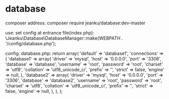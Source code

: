 # database

composer address:
 composer require jeanku/database:dev-master

use:
 set config at entrance file(index.php):
    \Jeanku\Database\DatabaseManager::make(WEBPATH . '/config/database.php');

config:
   database.php:
      return array(
          'default' => 'database1',
          'connections' => (
              'database1' => array(
                  'driver' => 'mysql',
                  'host' => '0.0.0.0',
                  'port' => '3306',
                  'database' => 'database',
                  'username' => 'root',
                  'password' => 'root',
                  'charset' => 'utf8',
                  'collation' => 'utf8_unicode_ci',
                  'prefix' => '',
                  'strict' => false,
                  'engine' => null,
              ),
              'database2' => array(
                    'driver' => 'mysql',
                    'host' => '0.0.0.0',
                    'port' => '3306',
                    'database' => 'database2',
                    'username' => 'root',
                    'password' => 'root',
                    'charset' => 'utf8',
                    'collation' => 'utf8_unicode_ci',
                    'prefix' => '',
                    'strict' => false,
                    'engine' => null,
              ),
          ),
      );
